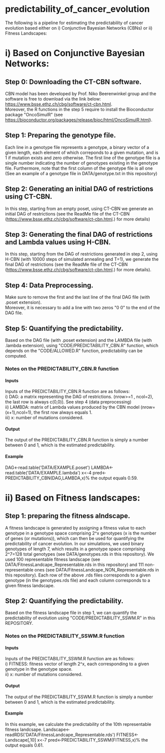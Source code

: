 # predictability_of_cancer_evolution
The following is a pipeline for estimating the predictability of cancer evolution based either on i) Conjunctive Bayesian Networks (CBNs) or ii) Fitness Landscapes:

# i) Based on Conjunctive Bayesian Networks:
## Step 0: Downloading the CT-CBN software.
CBN model has been developed by Prof. Niko Beerenwinkel group and the software is free to download via the link below:
https://www.bsse.ethz.ch/cbg/software/ct-cbn.html.  
Moreover, the R functions in the step 5 require to install the Bioconductor package "OncoSimulR" (see https://bioconductor.org/packages/release/bioc/html/OncoSimulR.html). 

## Step 1: Preparing the genotype file.
Each line in a genotype file represents a genotype, a binary vector of a given length, each element of which correponds to a given mutation, and is 1 if mutation exists and zero otherwise. The first line of the genotype file is a single number indicating the number of genotypes existing in the genotype file. Furthermore, note that the first column of the genotype file is all one (See an example of a genotype file in DATA/genotype.txt in this repository) 

## Step 2: Generating an initial DAG of restrictions using CT-CBN.
In this step, starting from an empty poset, using CT-CBN we generate an initial DAG of restrictions (see the ReadMe file of the CT-CBN (https://www.bsse.ethz.ch/cbg/software/ct-cbn.html.) for more details)

## Step 3: Generating the final DAG of restrictions and Lambda values using H-CBN.
In this step, starting from the DAG of restrictions generated in step 2, using H-CBN (with 10000 steps of simulated annealing and T=1), we generate the final DAG of restrictions (see the ReadMe file of the CT-CBN (https://www.bsse.ethz.ch/cbg/software/ct-cbn.html.) for more details).

## Step 4: Data Preprocessing.
Make sure to remove the first and the last line of the final DAG file (with .poset extension).   
Moreover, it is necessary to add a line with two zeros "0 0" to the end of the DAG file. 

## Step 5: Quantifying the predictability.
Based on the DAG file (with .poset extension) and the LAMBDA file (with .lambda extension), using "CODE/PREDICTABILITY_CBN.R" function, which depends on the "CODE/ALLOWED.R" function, predictability can be computed.

### Notes on the PREDICTABILITY_CBN.R function
#### Inputs
Inputs of the PREDICTABILITY_CBN.R function are as follows:  
i) DAG: a matrix representing the DAG of restrictions. (nrow>=1 , ncol=2), the last row is always c(0,0)). See step 4 (data preprocessing)  
ii) LAMBDA: matrix of Lambda values produced by the CBN model (nrow=(x+1),ncol=1), the first row always equals 1.  
iii) x: number of mutations considered.  
#### Output
The output of the PREDICTABILITY_CBN.R function is simply a number between 0 and 1, which is the estimated predictability.
#### Example
DAG<-read.table('DATA/EXAMPLE.poset')
LAMBDA<-read.table('DATA/EXAMPLE.lambda')
x<-4
pred<-PREDICTABILITY_CBN(DAG,LAMBDA,x)% the output equals 0.59.





# ii) Based on Fitness landscapes:

## Step 1: preparing the fitness alndscape.
A fitness landscape is generated by assigning a fitness value to each genotype in a genotype space comprising 2^x genotypes (x is the number of genes (or mutations)), which can then be used for quantifying the predictability of cancer evolution. 
In our simulations, we used binary genotypes of length 7, which results in a genotype space comprising 2^7=128 total genotypes (see DATA/genotypes.rds in this repository). We used 100 representable fitness landscape (see DATA/FitnessLandcape_Representable.rds in this repository) and 111 non-representable ones (see DATA/FitnessLandcape_NON_Representable.rds in this repository). Each row of the above .rds files corresponds to a given genotype (in the genotypes.rds file) and each column corresponds to a given fitness landscape. 

## Step 2: Quantifying the predictability.
Based on the fitness landscape file in step 1, we can quantify the predictability of evolution using "CODE/PREDICTABILITY_SSWM.R" in this REPOSITORY.

### Notes on the PREDICTABILITY_SSWM.R function
#### Inputs
Inputs of the PREDICTABILITY_SSWM.R function are as follows:  
i) FITNESS: fitness vector of length 2^x, each corresponding to a given genotype in the genotype space.  
ii) x: number of mutations considered.  
#### Output
The output of the PREDICTABILITY_SSWM.R function is simply a number between 0 and 1, which is the estimated predictability.
#### Example
In this example, we calculate the predictability of the 10th representable fitness landcsape.
Landscape<-readRDS('DATA/FitnessLandcape_Representable.rds')
FITNESS<-Landscape[,10]
x<-7
pred<-PREDICTABILITY_SSWM(FITNESS,x)% the output equals 0.61.




